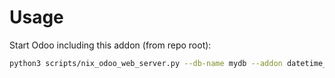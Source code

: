 # Usage

Start Odoo including this addon (from repo root):

```bash
python3 scripts/nix_odoo_web_server.py --db-name mydb --addon datetime_formatter
```
